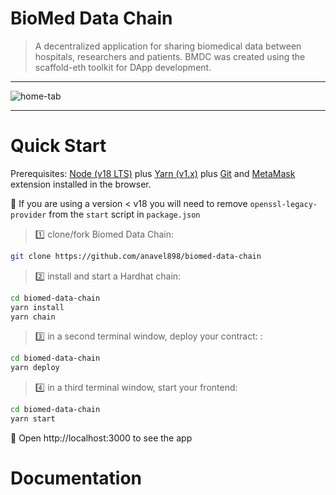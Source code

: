 # BioMed Data Chain

> A decentralized application for sharing biomedical data between hospitals, researchers and patients.
> BMDC was created using the scaffold-eth toolkit for DApp development.

---

![home-tab](https://github.com/anavel898/biomed-data-chain/assets/101400549/03a5671b-9862-41ba-b854-0d57834c4eb7)

---

# Quick Start

Prerequisites: [Node (v18 LTS)](https://nodejs.org/en/download/) plus [Yarn (v1.x)](https://classic.yarnpkg.com/en/docs/install/) plus [Git](https://git-scm.com/downloads) and [MetaMask](https://metamask.io/download/) extension installed in the browser.

🚨 If you are using a version < v18 you will need to remove `openssl-legacy-provider` from the `start` script in `package.json`

> 1️⃣ clone/fork Biomed Data Chain:

```bash
git clone https://github.com/anavel898/biomed-data-chain
```

> 2️⃣ install and start a Hardhat chain:

```bash
cd biomed-data-chain
yarn install
yarn chain
```

> 3️⃣ in a second terminal window, deploy your contract: :

```bash
cd biomed-data-chain
yarn deploy
```

> 4️⃣ in a third terminal window, start your frontend:

```bash
cd biomed-data-chain
yarn start
```

📱 Open http://localhost:3000 to see the app

# Documentation
